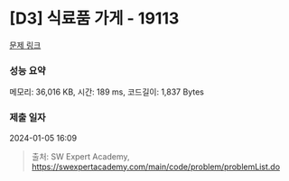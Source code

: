 # [D3] 식료품 가게 - 19113 

[문제 링크](https://swexpertacademy.com/main/code/problem/problemDetail.do?contestProbId=AYxCRFA6iiEDFASu) 

### 성능 요약

메모리: 36,016 KB, 시간: 189 ms, 코드길이: 1,837 Bytes

### 제출 일자

2024-01-05 16:09



> 출처: SW Expert Academy, https://swexpertacademy.com/main/code/problem/problemList.do